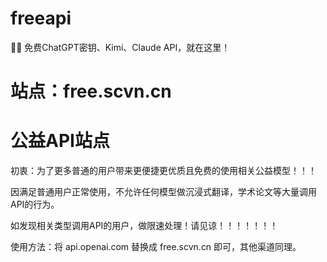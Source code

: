# freeapi
🤱🏻 免费ChatGPT密钥、Kimi、Claude API，就在这里！

# 站点：free.scvn.cn

# 公益API站点
初衷：为了更多普通的用户带来更便捷更优质且免费的使用相关公益模型！！！

因满足普通用户正常使用，不允许任何模型做沉浸式翻译，学术论文等大量调用API的行为。

如发现相关类型调用API的用户，做限速处理！请见谅！！！！！！！

使用方法：将 api.openai.com 替换成 free.scvn.cn 即可，其他渠道同理。
